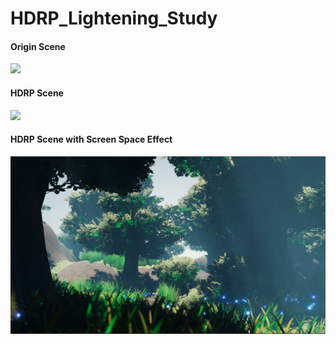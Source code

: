 # HDRP_Lightening_Study

#### Origin Scene
<img src="https://github.com/momentchan/HDRP_Lightening_Study/blob/main/Origin.PNG" width="640">

#### HDRP Scene
<img src="https://github.com/momentchan/HDRP_Lightening_Study/blob/main/HDRP.PNG" width="640">


#### HDRP Scene with Screen Space Effect
<img src="https://github.com/momentchan/HDRP_Lightening_Study/blob/main/HDRP_with%20SSGI.PNG" width="640">

